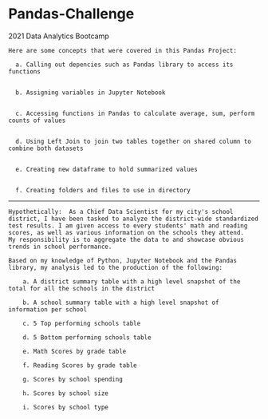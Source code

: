 # Pandas-Challenge
2021 Data Analytics Bootcamp


    Here are some concepts that were covered in this Pandas Project:

      a. Calling out depencies such as Pandas library to access its functions
      
      
      b. Assigning variables in Jupyter Notebook


      c. Accessing functions in Pandas to calculate average, sum, perform counts of values


      d. Using Left Join to join two tables together on shared column to combine both datasets


      e. Creating new dataframe to hold summarized values


      f. Creating folders and files to use in directory
      
-----------------------------------------------------------------------------------------------------------------------------------------
        
    Hypothetically:  As a Chief Data Scientist for my city's school district, I have been tasked to analyze the district-wide standardized     test results. I am given access to every students' math and reading scores, as well as various information on the schools they attend.     My responsibility is to aggregate the data to and showcase obvious trends in school performance.

    Based on my knowledge of Python, Jupyter Notebook and the Pandas library, my analysis led to the production of the following: 
  
        a. A district summary table with a high level snapshot of the total for all the schools in the district

        b. A school summary table with a high level snapshot of information per school
        
        c. 5 Top performing schools table
        
        d. 5 Bottom performing schools table
        
        e. Math Scores by grade table
        
        f. Reading Scores by grade table
        
        g. Scores by school spending
        
        h. Scores by school size
        
        i. Scores by school type
